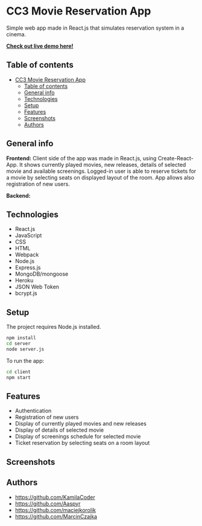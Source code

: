 # CC3 Movie Reservation App
Simple web app made in React.js that simulates reservation system in a cinema.

**[Check out live demo here!](#)**

## Table of contents
- [CC3 Movie Reservation App](#cc3-movie-reservation-app)
  - [Table of contents](#table-of-contents)
  - [General info](#general-info)
  - [Technologies](#technologies)
  - [Setup](#setup)
  - [Features](#features)
  - [Screenshots](#screenshots)
  - [Authors](#authors)

## General info

**Frontend:**
Client side of the app was made in React.js, using Create-React-App. It shows currently played movies, new releases, details of selected movie and available screenings. Logged-in user is able to reserve tickets for a movie by selecting seats on displayed layout of the room. App allows also registration of new users.

**Backend:**

## Technologies
* React.js
* JavaScript
* CSS
* HTML
* Webpack
* Node.js
* Express.js
* MongoDB/mongoose
* Heroku
* JSON Web Token
* bcrypt.js

## Setup
The project requires Node.js installed.

```bash
npm install
cd server
node server.js
```
To run the app:
```bash
cd client
npm start
```

## Features
* Authentication
* Registration of new users
* Display of currently played movies and new releases
* Display of details of selected movie
* Display of screenings schedule for selected movie
* Ticket reservation by selecting seats on a room layout


## Screenshots



## Authors
* https://github.com/KamilaCoder
* https://github.com/Aaspyr
* https://github.com/maciejkorolik
* https://github.com/MarcinCzajka
